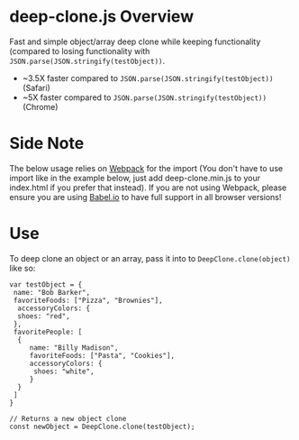 # deep-clone.js Overview
Fast and simple object/array deep clone while keeping functionality (compared to losing functionality with ```JSON.parse(JSON.stringify(testObject))```. 

- ~3.5X faster compared to ```JSON.parse(JSON.stringify(testObject))``` (Safari)
- ~5X faster compared to ```JSON.parse(JSON.stringify(testObject))``` (Chrome)

# Side Note
The below usage relies on [Webpack](https://webpack.js.org) for the import (You don't have to use import like in the example below, just add deep-clone.min.js to your index.html if you prefer that instead). If you are not using Webpack, please ensure you are using [Babel.io](https://babeljs.io) to have full support in all browser versions!

# Use
To deep clone an object or an array, pass it into to ```DeepClone.clone(object)``` like so:

```
var testObject = {
 name: "Bob Barker",
 favoriteFoods: ["Pizza", "Brownies"],
  accessoryColors: {
  shoes: "red",
 },
 favoritePeople: [
  {
	 name: "Billy Madison",
	 favoriteFoods: ["Pasta", "Cookies"],
	 accessoryColors: {
	  shoes: "white",
	 }
  }
 ]
}

// Returns a new object clone
const newObject = DeepClone.clone(testObject);

```
